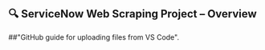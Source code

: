 ## **🔍 ServiceNow Web Scraping Project – Overview**  

##"GitHub guide for uploading files from VS Code".
